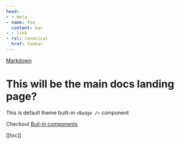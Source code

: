 ```yaml
---
head:
- - meta
- name: foo
  content: bar
- - link
- rel: canonical
  href: foobar
---
```


[Markdown](./markdown.md)

# This will be the main docs landing page?

This is default theme built-in `<Badge />` component <Badge text="demo" />

Checkout [Buil-in components](https://v2.vuepress.vuejs.org/reference/components.html)

[[toc]]